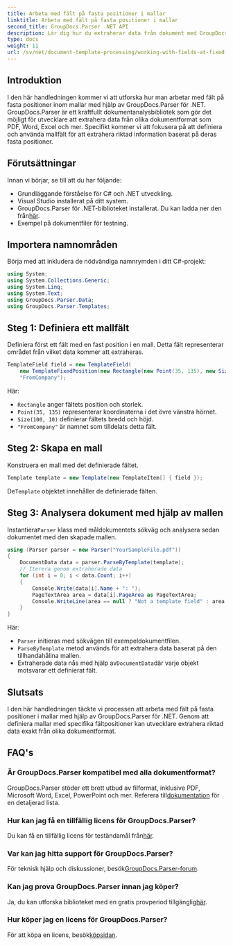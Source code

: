 ```yaml
---
title: Arbeta med fält på fasta positioner i mallar
linktitle: Arbeta med fält på fasta positioner i mallar
second_title: GroupDocs.Parser .NET API
description: Lär dig hur du extraherar data från dokument med GroupDocs.Parser för .NET. Omfattande handledning med kodexempel.
type: docs
weight: 11
url: /sv/net/document-template-processing/working-with-fields-at-fixed-positions-in-templates/
---
```

## Introduktion
I den här handledningen kommer vi att utforska hur man arbetar med fält på fasta positioner inom mallar med hjälp av GroupDocs.Parser för .NET. GroupDocs.Parser är ett kraftfullt dokumentanalysbibliotek som gör det möjligt för utvecklare att extrahera data från olika dokumentformat som PDF, Word, Excel och mer. Specifikt kommer vi att fokusera på att definiera och använda mallfält för att extrahera riktad information baserat på deras fasta positioner.
## Förutsättningar
Innan vi börjar, se till att du har följande:
- Grundläggande förståelse för C# och .NET utveckling.
- Visual Studio installerat på ditt system.
- GroupDocs.Parser för .NET-biblioteket installerat. Du kan ladda ner den från[här](https://releases.groupdocs.com/parser/net/).
- Exempel på dokumentfiler för testning.

## Importera namnområden
Börja med att inkludera de nödvändiga namnrymden i ditt C#-projekt:
```csharp
using System;
using System.Collections.Generic;
using System.Linq;
using System.Text;
using GroupDocs.Parser.Data;
using GroupDocs.Parser.Templates;
```
## Steg 1: Definiera ett mallfält
Definiera först ett fält med en fast position i en mall. Detta fält representerar området från vilket data kommer att extraheras.
```csharp
TemplateField field = new TemplateField(
    new TemplateFixedPosition(new Rectangle(new Point(35, 135), new Size(100, 10))),
    "FromCompany");
```
Här:
- `Rectangle` anger fältets position och storlek.
- `Point(35, 135)` representerar koordinaterna i det övre vänstra hörnet.
- `Size(100, 10)` definierar fältets bredd och höjd.
- `"FromCompany"` är namnet som tilldelats detta fält.
## Steg 2: Skapa en mall
Konstruera en mall med det definierade fältet.
```csharp
Template template = new Template(new TemplateItem[] { field });
```
 De`Template` objektet innehåller de definierade fälten.
## Steg 3: Analysera dokument med hjälp av mallen
 Instantiera`Parser` klass med måldokumentets sökväg och analysera sedan dokumentet med den skapade mallen.
```csharp
using (Parser parser = new Parser("YourSampleFile.pdf"))
{
    DocumentData data = parser.ParseByTemplate(template);
    // Iterera genom extraherade data
    for (int i = 0; i < data.Count; i++)
    {
        Console.Write(data[i].Name + ": ");
        PageTextArea area = data[i].PageArea as PageTextArea;
        Console.WriteLine(area == null ? "Not a template field" : area.Text);
    }
}
```
Här:
- `Parser` initieras med sökvägen till exempeldokumentfilen.
- `ParseByTemplate` metod används för att extrahera data baserat på den tillhandahållna mallen.
-  Extraherade data nås med hjälp av`DocumentData`där varje objekt motsvarar ett definierat fält.

## Slutsats
I den här handledningen täckte vi processen att arbeta med fält på fasta positioner i mallar med hjälp av GroupDocs.Parser för .NET. Genom att definiera mallar med specifika fältpositioner kan utvecklare extrahera riktad data exakt från olika dokumentformat.

## FAQ's
### Är GroupDocs.Parser kompatibel med alla dokumentformat?
 GroupDocs.Parser stöder ett brett utbud av filformat, inklusive PDF, Microsoft Word, Excel, PowerPoint och mer. Referera till[dokumentation](https://reference.groupdocs.com/parser/net/) för en detaljerad lista.
### Hur kan jag få en tillfällig licens för GroupDocs.Parser?
 Du kan få en tillfällig licens för teständamål från[här](https://purchase.groupdocs.com/temporary-license/).
### Var kan jag hitta support för GroupDocs.Parser?
 För teknisk hjälp och diskussioner, besök[GroupDocs.Parser-forum](https://forum.groupdocs.com/c/parser/17).
### Kan jag prova GroupDocs.Parser innan jag köper?
 Ja, du kan utforska biblioteket med en gratis provperiod tillgänglig[här](https://releases.groupdocs.com/).
### Hur köper jag en licens för GroupDocs.Parser?
 För att köpa en licens, besök[köpsidan](https://purchase.groupdocs.com/buy).